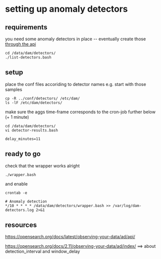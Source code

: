 # setting up anomaly detectors

## requirements

you need some anomaly detectors in place
-- eventually create those [through the api](../detectors-prep/README.md)

    cd /data/dam/detectors/
	./list-detectors.bash

## setup

place the conf files accoriding to detector names e.g. start with those samples

    cp -R ../conf/detectors/ /etc/dam/
    ls -lF /etc/dam/detectors/

make sure the aggs time-frame corresponds to the cron-job further below (+ 1 minute)

    cd /data/dam/detectors/
	vi detector-results.bash

	delay_minutes=11

## ready to go

check that the wrapper works alright

	./wrapper.bash

and enable

```
crontab -e

# Anomaly detection
*/10 * * * * /data/dam/detectors/wrapper.bash >> /var/log/dam-detectors.log 2>&1
```

## resources

https://opensearch.org/docs/latest/observing-your-data/ad/api/

https://opensearch.org/docs/2.11/observing-your-data/ad/index/
==> about detection_interval and window_delay

